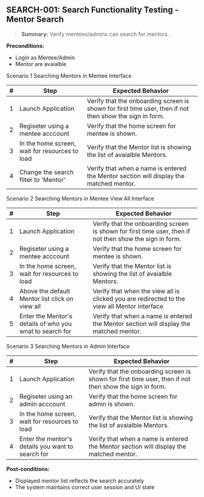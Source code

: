 ## **SEARCH-001:** Search Functionality Testing - Mentor Search  

> **Summary:** Verify mentees/admins can search for mentors.  <br>

**Preconditions:**
- Login as Mentee/Admin
- Mentor are avaialble

Scenario 1 Searching Mentors in Mentee Interface

 | \# | Step | Expected Behavior | 
 |----|------|-------------------| 
 |  1 |  Launch Application    | Verify that the onboarding screen is shown for first time user, then if not then show the sign in form.   | 
 |  2 |  Regiseter using a mentee acccount    | Verify that the home screen for mentee is shown.   | 
 |  3 |  In the home screen, wait for resources to load    | Verify that the Mentor list is showing the list of avaialble Mentors.   | 
 |  4 |  Change the search filter to 'Mentor'    | Verify that when a name is entered the Mentor section will display the matched mentor.   |

 Scenario 2 Searching Mentors in Mentee View All Interface

 | \# | Step | Expected Behavior | 
 |----|------|-------------------| 
 |  1 |  Launch Application    | Verify that the onboarding screen is shown for first time user, then if not then show the sign in form.   | 
 |  2 |  Regiseter using a mentee acccount    | Verify that the home screen for mentee is shown.   | 
 |  3 |  In the home screen, wait for resources to load    | Verify that the Mentor list is showing the list of avaialble Mentors.   | 
 |  4 |  Above the default Mentor list click on view all    | Verify that when the view all is clicked you are redirected to the view all Mentor interface  |
 |  5 |  Enter the Mentor's details of who you wnat to search for    | Verify that when a name is entered the Mentor section will display the matched mentor.   |

 Scenario 3 Searching Mentors in Admin Interface

 | \# | Step | Expected Behavior | 
 |----|------|-------------------| 
 |  1 |  Launch Application    | Verify that the onboarding screen is shown for first time user, then if not then show the sign in form.   | 
 |  2 |  Regiseter using an admin acccount    | Verify that the home screen for admin is shown.   | 
 |  3 |  In the home screen, wait for resources to load    | Verify that the Mentor list is showing the list of avaialble Mentors.   | 
 |  4 |  Enter the mentor's details you want to search for    | Verify that when a name is entered the Mentor section will display the matched mentor.   |

**Post-conditions:**  

 - Displayed mentor list reflects the search accurately
 - The system maintains correct user session and UI state
